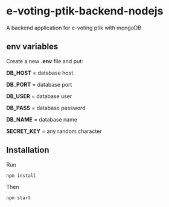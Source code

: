 # e-voting-ptik-backend-nodejs

A backend application for e-voting ptik with mongoDB

## env variables

Create a new **.env** file and put:

**DB_HOST** = database host

**DB_PORT** = database port

**DB_USER** = database user

**DB_PASS** = database password

**DB_NAME** = database name

**SECRET_KEY** = any random character

## Installation

Run

`npm install`

Then

`npm start`
